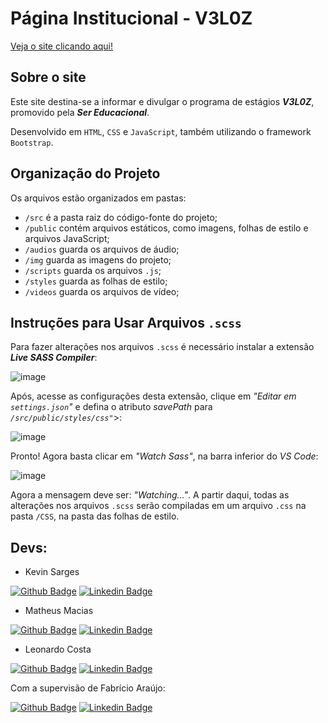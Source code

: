 # Página Institucional - V3L0Z
[Veja o site clicando aqui!](https://kevin-sarges.github.io/landing-page-veloz/)

## Sobre o site

Este site destina-se a informar e divulgar o programa de estágios ***V3L0Z***, promovido pela ***Ser Educacional***.

Desenvolvido em `HTML`, `CSS` e `JavaScript`, também utilizando o framework `Bootstrap`.

## Organização do Projeto

Os arquivos estão organizados em pastas:
* `/src` é a pasta raiz do código-fonte do projeto;
* `/public` contém arquivos estáticos, como imagens, folhas de estilo e arquivos JavaScript;
* `/audios` guarda os arquivos de áudio;
* `/img` guarda as imagens do projeto;
* `/scripts` guarda os arquivos `.js`;
* `/styles` guarda as folhas de estilo;
* `/videos` guarda os arquivos de vídeo;

## Instruções para Usar Arquivos `.scss`

Para fazer alterações nos arquivos `.scss` é necessário instalar a extensão **_Live SASS Compiler_**:

![image](https://user-images.githubusercontent.com/108436724/220643111-77193a5b-71c1-438f-9c4b-a05c8b241f1a.png)

Após, acesse as configurações desta extensão, clique em _"Editar em `settings.json`"_ e defina o atributo _savePath_ para _`/src/public/styles/css"`_>:

![image](https://user-images.githubusercontent.com/108436724/220657661-4285c172-7f95-4439-ae02-15dcfffcc42b.png)

Pronto! Agora basta clicar em _"Watch Sass"_, na barra inferior do _VS Code_:

![image](https://user-images.githubusercontent.com/108436724/220658040-590f2470-5523-45d9-b74a-7d05494f7794.png)

Agora a mensagem deve ser: _"Watching..."_. A partir daqui, todas as alterações nos arquivos `.scss` serão compiladas em um arquivo `.css` na pasta `/CSS`, na pasta das folhas de estilo.

## Devs:
* Kevin Sarges

[![Github Badge](https://img.shields.io/badge/-Github-000?style=flat-square&logo=Github&logoColor=white&link=https://github.com/fagnerpsantos)](https://github.com/Kevin-Sarges)
[![Linkedin Badge](https://img.shields.io/badge/-LinkedIn-blue?style=flat-square&logo=Linkedin&logoColor=white&link=https://www.linkedin.com/in/fagnerpsantos/)](https://www.linkedin.com/in/kevin-sarges)

* Matheus Macias

[![Github Badge](https://img.shields.io/badge/-Github-000?style=flat-square&logo=Github&logoColor=white&link=https://github.com/fagnerpsantos)](https://github.com/matheusmacias)
[![Linkedin Badge](https://img.shields.io/badge/-LinkedIn-blue?style=flat-square&logo=Linkedin&logoColor=white&link=https://www.linkedin.com/in/fagnerpsantos/)](https://www.linkedin.com/in/matheusmacias)

* Leonardo Costa

[![Github Badge](https://img.shields.io/badge/-Github-000?style=flat-square&logo=Github&logoColor=white&link=https://github.com/fagnerpsantos)](https://github.com/leon-rdo)
[![Linkedin Badge](https://img.shields.io/badge/-LinkedIn-blue?style=flat-square&logo=Linkedin&logoColor=white&link=https://www.linkedin.com/in/fagnerpsantos/)](https://www.linkedin.com/in/leonrdo-costa)

Com a supervisão de Fabrício Araújo:

[![Github Badge](https://img.shields.io/badge/-Github-000?style=flat-square&logo=Github&logoColor=white&link=https://github.com/fagnerpsantos)](https://github.com/fabriciopa)
[![Linkedin Badge](https://img.shields.io/badge/-LinkedIn-blue?style=flat-square&logo=Linkedin&logoColor=white&link=https://www.linkedin.com/in/fagnerpsantos/)](https://www.linkedin.com/in/araujopa)

